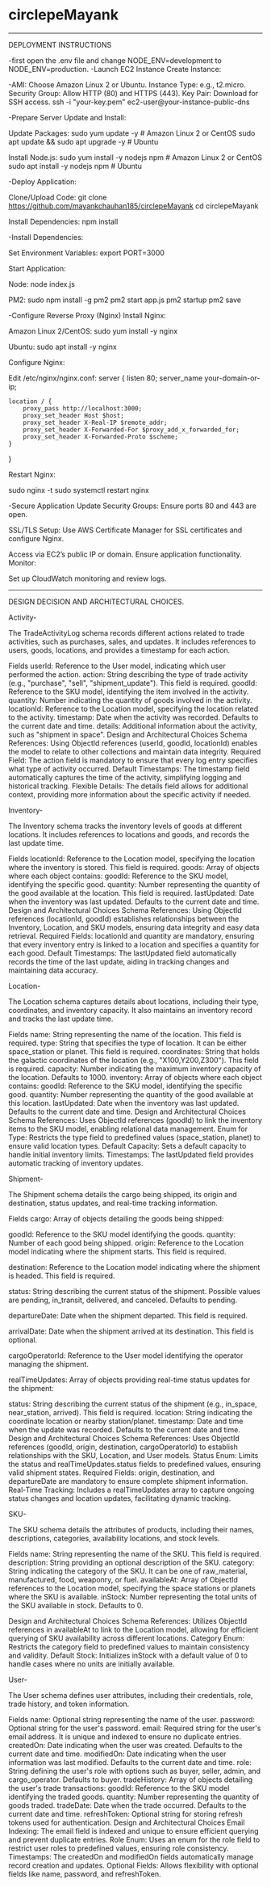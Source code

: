 # circlepeMayank
---------------------------------------------------------------------------------------------------------------------------------------------------------------------------------------------------------
DEPLOYMENT INSTRUCTIONS

-first open the .env file and change NODE_ENV=development to NODE_ENV=production.
-Launch EC2 Instance
Create Instance:

-AMI: Choose Amazon Linux 2 or Ubuntu.
Instance Type: e.g., t2.micro.
Security Group: Allow HTTP (80) and HTTPS (443).
Key Pair: Download for SSH access.
ssh -i "your-key.pem" ec2-user@your-instance-public-dns


-Prepare Server
Update and Install:

Update Packages:
sudo yum update -y  # Amazon Linux 2 or CentOS
sudo apt update && sudo apt upgrade -y  # Ubuntu

Install Node.js:
sudo yum install -y nodejs npm  # Amazon Linux 2 or CentOS
sudo apt install -y nodejs npm  # Ubuntu

-Deploy Application:

Clone/Upload Code:
git clone https://github.com/mayankchauhan185/circlepeMayank
cd circlepeMayank

Install Dependencies:
npm install

-Install Dependencies:

Set Environment Variables:
export PORT=3000

Start Application:

Node:
node index.js

PM2:
sudo npm install -g pm2
pm2 start app.js
pm2 startup
pm2 save

-Configure Reverse Proxy (Nginx)
Install Nginx:

Amazon Linux 2/CentOS:
sudo yum install -y nginx

Ubuntu:
sudo apt install -y nginx

Configure Nginx:

Edit /etc/nginx/nginx.conf:
server {
    listen 80;
    server_name your-domain-or-ip;

    location / {
        proxy_pass http://localhost:3000;
        proxy_set_header Host $host;
        proxy_set_header X-Real-IP $remote_addr;
        proxy_set_header X-Forwarded-For $proxy_add_x_forwarded_for;
        proxy_set_header X-Forwarded-Proto $scheme;
    }
}

Restart Nginx:

sudo nginx -t
sudo systemctl restart nginx

-Secure Application
Update Security Groups:
Ensure ports 80 and 443 are open.

SSL/TLS Setup:
Use AWS Certificate Manager for SSL certificates and configure Nginx.

Access via EC2’s public IP or domain.
Ensure application functionality.
Monitor:

Set up CloudWatch monitoring and review logs.

---------------------------------------------------------------------------------------------------------------------------------------------------------------------------------------------------------

DESIGN DECISION AND ARCHITECTURAL CHOICES.

Activity-

The TradeActivityLog schema records different actions related to trade activities, such as purchases, sales, and updates. It includes references to users, goods, locations, and provides a timestamp for each action.

Fields
userId: Reference to the User model, indicating which user performed the action.
action: String describing the type of trade activity (e.g., "purchase", "sell", "shipment_update"). This field is required.
goodId: Reference to the SKU model, identifying the item involved in the activity.
quantity: Number indicating the quantity of goods involved in the activity.
locationId: Reference to the Location model, specifying the location related to the activity.
timestamp: Date when the activity was recorded. Defaults to the current date and time.
details: Additional information about the activity, such as "shipment in space".
Design and Architectural Choices
Schema References: Using ObjectId references (userId, goodId, locationId) enables the model to relate to other collections and maintain data integrity.
Required Field: The action field is mandatory to ensure that every log entry specifies what type of activity occurred.
Default Timestamps: The timestamp field automatically captures the time of the activity, simplifying logging and historical tracking.
Flexible Details: The details field allows for additional context, providing more information about the specific activity if needed.

Inventory-

The Inventory schema tracks the inventory levels of goods at different locations. It includes references to locations and goods, and records the last update time.

Fields
locationId: Reference to the Location model, specifying the location where the inventory is stored. This field is required.
goods: Array of objects where each object contains:
goodId: Reference to the SKU model, identifying the specific good.
quantity: Number representing the quantity of the good available at the location. This field is required.
lastUpdated: Date when the inventory was last updated. Defaults to the current date and time.
Design and Architectural Choices
Schema References: Using ObjectId references (locationId, goodId) establishes relationships between the Inventory, Location, and SKU models, ensuring data integrity and easy data retrieval.
Required Fields: locationId and quantity are mandatory, ensuring that every inventory entry is linked to a location and specifies a quantity for each good.
Default Timestamps: The lastUpdated field automatically records the time of the last update, aiding in tracking changes and maintaining data accuracy.


Location-

The Location schema captures details about locations, including their type, coordinates, and inventory capacity. It also maintains an inventory record and tracks the last update time.

Fields
name: String representing the name of the location. This field is required.
type: String that specifies the type of location. It can be either space_station or planet. This field is required.
coordinates: String that holds the galactic coordinates of the location (e.g., "X100,Y200,Z300"). This field is required.
capacity: Number indicating the maximum inventory capacity of the location. Defaults to 1000.
inventory: Array of objects where each object contains:
goodId: Reference to the SKU model, identifying the specific good.
quantity: Number representing the quantity of the good available at this location.
lastUpdated: Date when the inventory was last updated. Defaults to the current date and time.
Design and Architectural Choices
Schema References: Uses ObjectId references (goodId) to link the inventory items to the SKU model, enabling relational data management.
Enum for Type: Restricts the type field to predefined values (space_station, planet) to ensure valid location types.
Default Capacity: Sets a default capacity to handle initial inventory limits.
Timestamps: The lastUpdated field provides automatic tracking of inventory updates.


Shipment-

The Shipment schema details the cargo being shipped, its origin and destination, status updates, and real-time tracking information.

Fields
cargo: Array of objects detailing the goods being shipped:

goodId: Reference to the SKU model identifying the goods.
quantity: Number of each good being shipped.
origin: Reference to the Location model indicating where the shipment starts. This field is required.

destination: Reference to the Location model indicating where the shipment is headed. This field is required.

status: String describing the current status of the shipment. Possible values are pending, in_transit, delivered, and canceled. Defaults to pending.

departureDate: Date when the shipment departed. This field is required.

arrivalDate: Date when the shipment arrived at its destination. This field is optional.

cargoOperatorId: Reference to the User model identifying the operator managing the shipment.

realTimeUpdates: Array of objects providing real-time status updates for the shipment:

status: String describing the current status of the shipment (e.g., in_space, near_station, arrived). This field is required.
location: String indicating the coordinate location or nearby station/planet.
timestamp: Date and time when the update was recorded. Defaults to the current date and time.
Design and Architectural Choices
Schema References: Uses ObjectId references (goodId, origin, destination, cargoOperatorId) to establish relationships with the SKU, Location, and User models.
Status Enum: Limits the status and realTimeUpdates.status fields to predefined values, ensuring valid shipment states.
Required Fields: origin, destination, and departureDate are mandatory to ensure complete shipment information.
Real-Time Tracking: Includes a realTimeUpdates array to capture ongoing status changes and location updates, facilitating dynamic tracking.


SKU-

The SKU schema details the attributes of products, including their names, descriptions, categories, availability locations, and stock levels.

Fields
name: String representing the name of the SKU. This field is required.
description: String providing an optional description of the SKU.
category: String indicating the category of the SKU. It can be one of raw_material, manufactured, food, weaponry, or fuel.
availableAt: Array of ObjectId references to the Location model, specifying the space stations or planets where the SKU is available.
inStock: Number representing the total units of the SKU available in stock. Defaults to 0.

Design and Architectural Choices
Schema References: Utilizes ObjectId references in availableAt to link to the Location model, allowing for efficient querying of SKU availability across different locations.
Category Enum: Restricts the category field to predefined values to maintain consistency and validity.
Default Stock: Initializes inStock with a default value of 0 to handle cases where no units are initially available.


User-

The User schema defines user attributes, including their credentials, role, trade history, and token information.

Fields
name: Optional string representing the name of the user.
password: Optional string for the user's password.
email: Required string for the user's email address. It is unique and indexed to ensure no duplicate entries.
createdOn: Date indicating when the user was created. Defaults to the current date and time.
modifiedOn: Date indicating when the user information was last modified. Defaults to the current date and time.
role: String defining the user's role with options such as buyer, seller, admin, and cargo_operator. Defaults to buyer.
tradeHistory: Array of objects detailing the user's trade transactions:
goodId: Reference to the SKU model identifying the traded goods.
quantity: Number representing the quantity of goods traded.
tradeDate: Date when the trade occurred. Defaults to the current date and time.
refreshToken: Optional string for storing refresh tokens used for authentication.
Design and Architectural Choices
Email Indexing: The email field is indexed and unique to ensure efficient querying and prevent duplicate entries.
Role Enum: Uses an enum for the role field to restrict user roles to predefined values, ensuring role consistency.
Timestamps: The createdOn and modifiedOn fields automatically manage record creation and updates.
Optional Fields: Allows flexibility with optional fields like name, password, and refreshToken.
